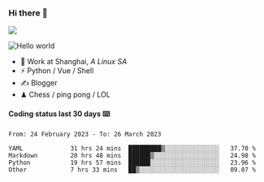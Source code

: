 ### Hi there 👋
![](https://komarev.com/ghpvc/?username=Xuhandsome)


<img src="https://github-readme-stats.vercel.app/api?username=XuHandsome&show_icons=true&theme=merko" alt="Hello world">

<br/>

- 🍻  Work at Shanghai, _A Linux SA_
- ⚡  Python / Vue / Shell
- ✍️  Blogger
- ♟  Chess / ping pong / LOL

#### Coding status last 30 days ⌨️

<!--START_SECTION:waka-->

```text
From: 24 February 2023 - To: 26 March 2023

YAML             31 hrs 24 mins  █████████▒░░░░░░░░░░░░░░░   37.70 %
Markdown         20 hrs 48 mins  ██████▒░░░░░░░░░░░░░░░░░░   24.98 %
Python           19 hrs 57 mins  ██████░░░░░░░░░░░░░░░░░░░   23.96 %
Other            7 hrs 33 mins   ██▒░░░░░░░░░░░░░░░░░░░░░░   09.07 %
```

<!--END_SECTION:waka-->
